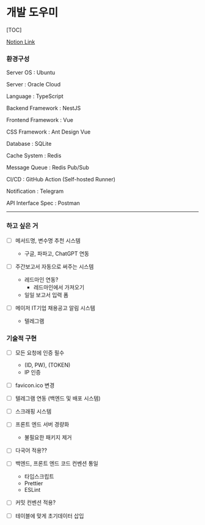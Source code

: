 # 개발 도우미

[TOC]

[Notion Link](https://www.notion.so/4d3b8c7aeb0b4b149da887c6dbdc609b)

### 환경구성

Server OS : Ubuntu

Server : Oracle Cloud

Language : TypeScript

Backend Framework : NestJS

Frontend Framework : Vue

CSS Framework : Ant Design Vue

Database : SQLite

Cache System : Redis

Message Queue : Redis Pub/Sub

CI/CD : GitHub Action (Self-hosted Runner)

Notification : Telegram

API Interface Spec : Postman

---

### 하고 싶은 거

- [ ] 메서드명, 변수명 추천 시스템

    - 구글, 파파고, ChatGPT 연동

- [ ] 주간보고서 자동으로 써주는 시스템

    - 레드마인 연동?
        - 레드마인에서 가져오기
    - 일일 보고서 입력 폼

- [ ] 메이저 IT기업 채용공고 알림 시스템

    - 텔레그램

### 기술적 구현

- [ ] 모든 요청에 인증 필수

    - (ID, PW), (TOKEN)
    - IP 인증

- [ ] favicon.ico 변경

- [ ] 텔레그램 연동 (백엔드 및 배포 시스템)

- [ ] 스크래핑 시스템

- [ ] 프론트 엔드 서버 경량화
    - 불필요한 패키지 제거

- [ ] 다국어 적용??

- [ ] 백엔드, 프론트 엔드 코드 컨벤션 통일
  - 타입스크립트
  - Prettier
  - ESLint

- [ ] 커밋 컨벤션 적용?

- [ ] 테이블에 맞게 초기데이터 삽입